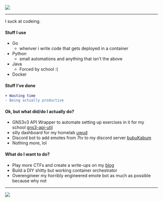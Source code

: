 ![](https://cdn.7tv.app/emote/01GEJEYFHG0007GP4GFJM7DS2E/4x.gif)

---

I suck at codeing.  

#### Stuff I use  
- Go  
  - whenver i write code that gets deployed in a container  
- Python  
  - small automations and anything that isn't the above
- Java  
  - Forced by school :(
- Docker

#### Stuff I've done  
```diff
+ Wasting time
- Being actually productive
```  

#### Ok, but what did/do I actually do?  
- GNS3v3 API Wrapper to automate setting up exercises in it for my school [gns3-api-util](https://github.com/Stefanistkuhl/gns3-api-util)
- silly dashboard for my homelab [uwud](https://github.com/Stefanistkuhl/uwud)
- Discord bot to add emotes from 7tv to my discord server [bubuKabum](https://github.com/Stefanistkuhl/bubuKabum)
- Nothing more, lol  

#### What do I want to do?  
- Play more CTFs and create a write-ups on my [blog](https://stefanistkuhl.github.io/)
- Build a DIY shitty but working container orchestrator
- Overengineer my horribly engineered emote bot as much as possible because why not 
---


![](https://github-readme-stats.vercel.app/api/top-langs/?username=Stefanistkuhl&layout=donut-vertical&theme=dark&exclude_repo=obsidian,stefanistkuhl.github.io,goobering&langs_count=20&disable_animations=true&custom_title=i%20hate%20java&size_weight=1&count_weight=0)

